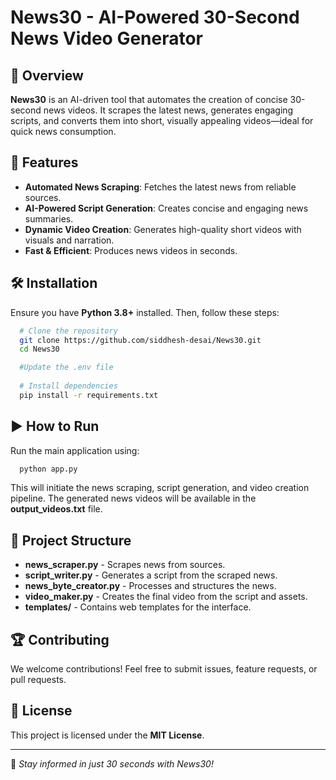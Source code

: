 # News30 - AI-Powered 30-Second News Video Generator

## 🚀 Overview
**News30** is an AI-driven tool that automates the creation of concise 30-second news videos. It scrapes the latest news, generates engaging scripts, and converts them into short, visually appealing videos—ideal for quick news consumption.

## 🎯 Features
- **Automated News Scraping**: Fetches the latest news from reliable sources.
- **AI-Powered Script Generation**: Creates concise and engaging news summaries.
- **Dynamic Video Creation**: Generates high-quality short videos with visuals and narration.
- **Fast & Efficient**: Produces news videos in seconds.

## 🛠 Installation
Ensure you have **Python 3.8+** installed. Then, follow these steps:

```sh
  # Clone the repository
  git clone https://github.com/siddhesh-desai/News30.git
  cd News30

  #Update the .env file
  
  # Install dependencies
  pip install -r requirements.txt
```

## ▶️ How to Run
Run the main application using:

```sh
  python app.py
```

This will initiate the news scraping, script generation, and video creation pipeline. The generated news videos will be available in the **output_videos.txt** file.

## 📁 Project Structure
- **news_scraper.py** - Scrapes news from sources.
- **script_writer.py** - Generates a script from the scraped news.
- **news_byte_creator.py** - Processes and structures the news.
- **video_maker.py** - Creates the final video from the script and assets.
- **templates/** - Contains web templates for the interface.

## 🏆 Contributing
We welcome contributions! Feel free to submit issues, feature requests, or pull requests.

## 📜 License
This project is licensed under the **MIT License**.

---
🎥 *Stay informed in just 30 seconds with News30!*

